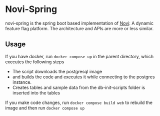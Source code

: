# Novi-Spring

novi-spring is the spring boot based implementation of [Novi](https://github.com/vdevigere/Novi): A dynamic feature flag
platform.
The architecture and APIs are more or less similar.

## Usage

If you have docker, run `docker compose up` in the parent directory, which executes the following steps

- The script downloads the postgresql image 
- and builds the code and executes it while connecting to the postgres instance.
- Creates tables and sample data from the db-init-scripts folder is inserted into the tables

If you make code changes, run `docker compose build web` to rebuild the image and then run `docker compose up`
